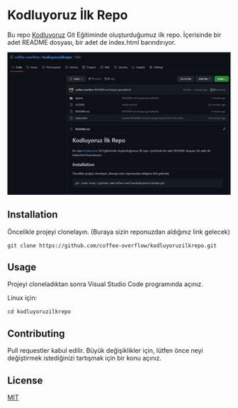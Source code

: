 # Kodluyoruz İlk Repo


Bu repo [Kodluyoruz](https://www.kodluyoruz.org) Git Eğitiminde oluşturduğumuz ilk repo. İçerisinde bir adet README dosyası, bir adet de index.html barındırıyor.

![gorsel](https://raw.githubusercontent.com/coffee-overflow/kodluyoruzilkrepo/main/figures/markdown.jpg)


## Installation

Öncelikle projeyi clonelayın. (Buraya sizin reponuzdan aldığınız link gelecek)

````
git clone https://github.com/coffee-overflow/kodluyoruzilkrepo.git
````

## Usage

Projeyi cloneladıktan sonra Visual Studio Code programında açınız.

Linux için:

````
cd kodluyoruzilkrepo
````

## Contributing

Pull requestler kabul edilir. Büyük değişiklikler için, lütfen önce neyi değiştirmek istediğinizi tartışmak için bir konu açınız.

## License

[MIT](https://choosealicense.com/licenses/mit/)


